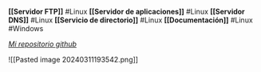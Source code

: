 

**[[Servidor FTP]]**  #Linux
**[[Servidor de aplicaciones]]**  #Linux
**[[Servidor DNS]]**  #Linux 
**[[Servicio de directorio]]**  #Linux 
**[[Documentación]]**  #Linux #Windows

*[Mi repositorio github](https://github.com/NichuDL)*

![[Pasted image 20240311193542.png]]